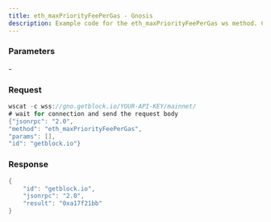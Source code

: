 ```yaml
---
title: eth_maxPriorityFeePerGas - Gnosis
description: Example code for the eth_maxPriorityFeePerGas ws method. Сomplete guide on how to use eth_maxPriorityFeePerGas ws in GetBlock.io Web3 documentation.
---
```


### Parameters


\-

### Request

``` java
wscat -c wss://gno.getblock.io/YOUR-API-KEY/mainnet/ 
# wait for connection and send the request body 
{"jsonrpc": "2.0",
"method": "eth_maxPriorityFeePerGas",
"params": [],
"id": "getblock.io"}
```

###  Response

``` java
{
    "id": "getblock.io",
    "jsonrpc": "2.0",
    "result": "0xa17f21bb"
}
```

